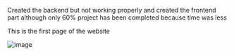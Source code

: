 Created the backend but not working properly and created the frontend part although only 60% project has been completed because time was less


This is the first page of the website

![image](https://github.com/dillon0007/E-Ticketing_System/assets/93643056/4eecc250-05d3-4ebb-a273-efe63c46963c)
